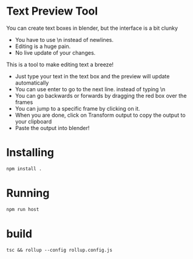 # Text Preview Tool

You can create text boxes in blender, but the interface is a bit clunky

- You have to use \n instead of newlines.
- Editing is a huge pain.
- No live update of your changes.

This is a tool to make editing text a breeze!

- Just type your text in the text box and the preview will update automatically
- You can use enter to go to the next line. instead of typing \n
- You can go backwards or forwards by dragging the red box over the frames
- You can jump to a specific frame by clicking on it.
- When you are done, click on Transform output to copy the output to your clipboard
- Paste the output into blender!

# Installing

```sh
npm install .
```

# Running

```sh
npm run host
```

# build

```
tsc && rollup --config rollup.config.js
```
